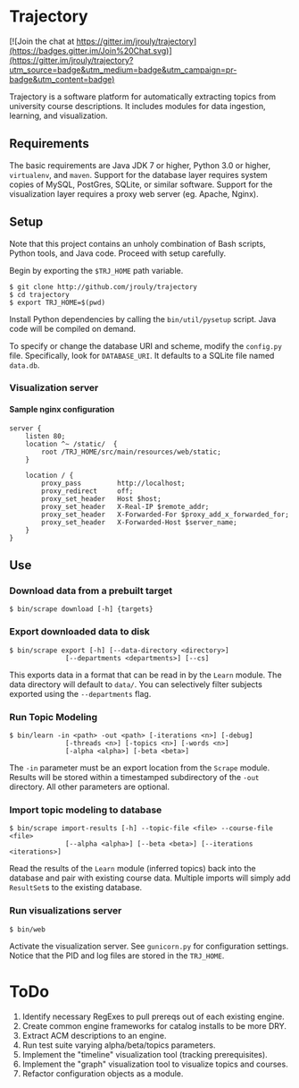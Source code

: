 # Trajectory

[![Join the chat at https://gitter.im/jrouly/trajectory](https://badges.gitter.im/Join%20Chat.svg)](https://gitter.im/jrouly/trajectory?utm_source=badge&utm_medium=badge&utm_campaign=pr-badge&utm_content=badge)

Trajectory is a software platform for automatically extracting topics from university course descriptions. It includes modules for data ingestion, learning, and visualization.

## Requirements

The basic requirements are Java JDK 7 or higher, Python 3.0 or higher, `virtualenv`, and `maven`. Support for the database layer requires system copies of MySQL, PostGres, SQLite, or similar software. Support for the visualization layer requires a proxy web server (eg. Apache, Nginx).


## Setup

Note that this project contains an unholy combination of Bash scripts, Python tools, and Java code. Proceed with setup carefully.

Begin by exporting the `$TRJ_HOME` path variable.

    $ git clone http://github.com/jrouly/trajectory
    $ cd trajectory
    $ export TRJ_HOME=$(pwd)

Install Python dependencies by calling the `bin/util/pysetup` script. Java code will be compiled on demand.

To specify or change the database URI and scheme, modify the `config.py` file. Specifically, look for `DATABASE_URI`. It defaults to a SQLite file named `data.db`.

### Visualization server

#### Sample nginx configuration

    server {
        listen 80;
        location ^~ /static/  {
            root /TRJ_HOME/src/main/resources/web/static;
        }

        location / {
            proxy_pass         http://localhost;
            proxy_redirect     off;
            proxy_set_header   Host $host;
            proxy_set_header   X-Real-IP $remote_addr;
            proxy_set_header   X-Forwarded-For $proxy_add_x_forwarded_for;
            proxy_set_header   X-Forwarded-Host $server_name;
        }
    }

## Use

### Download data from a prebuilt target

    $ bin/scrape download [-h] {targets}

### Export downloaded data to disk

    $ bin/scrape export [-h] [--data-directory <directory>]
                  [--departments <departments>] [--cs]

This exports data in a format that can be read in by the `Learn` module. The data directory will default to `data/`. You can selectively filter subjects exported using the `--departments` flag.

### Run Topic Modeling

    $ bin/learn -in <path> -out <path> [-iterations <n>] [-debug]
                  [-threads <n>] [-topics <n>] [-words <n>]
                  [-alpha <alpha>] [-beta <beta>]

The `-in` parameter must be an export location from the `Scrape` module. Results will be stored within a timestamped subdirectory of the `-out` directory. All other parameters are optional.

### Import topic modeling to database

    $ bin/scrape import-results [-h] --topic-file <file> --course-file <file>
                  [--alpha <alpha>] [--beta <beta>] [--iterations <iterations>]

Read the results of the `Learn` module (inferred topics) back into the database and pair with existing course data. Multiple imports will simply add `ResultSet`s to the existing database.

### Run visualizations server

    $ bin/web

Activate the visualization server. See `gunicorn.py` for configuration settings. Notice that the PID and log files are stored in the `TRJ_HOME`.

# ToDo

1. Identify necessary RegExes to pull prereqs out of each existing engine.
2. Create common engine frameworks for catalog installs to be more DRY.
3. Extract ACM descriptions to an engine.
4. Run test suite varying alpha/beta/topics parameters.
5. Implement the "timeline" visualization tool (tracking prerequisites).
6. Implement the "graph" visualization tool to visualize topics and courses.
7. Refactor configuration objects as a module.
